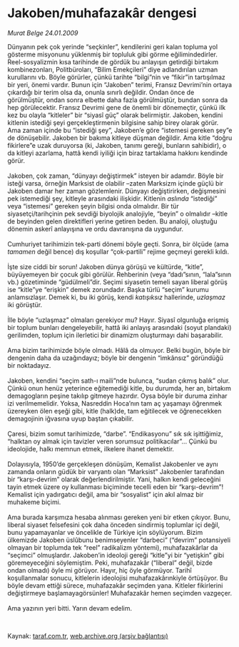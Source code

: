 # Jakoben/muhafazakâr dengesi

*Murat Belge 24.01.2009*

<div class="taraf_structure_2col_1zq">
<div class="margen_n">



 <p>Dünyanın pek çok yerinde “seçkinler”, kendilerini geri kalan topluma yol gösterme misyonunu yüklenmiş bir topluluk gibi görme eğilimindedirler. Reel-sosyalizmin kısa tarihinde de gördük bu anlayışın getirdiği birtakım kombinezonları, Politbüroları, “Bilim Emekçileri” diye adlandırılan uzman kurullarını vb. Böyle görürler, çünkü tarihte “bilgi”nin ve “fikir”in tartışılmaz bir yeri, önemi vardır. Bunun için “Jakoben” terimi, Fransız Devrimi’nin ortaya çıkardığı bir terim olsa da, onunla sınırlı değildir. Ondan önce de görülmüştür, ondan sonra elbette daha fazla görülmüştür, bundan sonra da hep görülecektir. Fransız Devrimi gene de önemli bir dönemeçtir, çünkü ilk kez bu olayla “kitleler” bir “siyasî güç” olarak belirmiştir. Jakoben, kendini kitlenin istediği şeyi gerçekleştirmenin bilgisine sahip birey olarak görür. Ama zaman içinde bu “istediği şey”, Jakoben’e göre “istemesi gereken şey”e de dönüşebilir. Jakoben bir bakıma kitleye düşman değildir. Ama kitle “doğru fikirlere”e uzak duruyorsa (ki, Jakoben, tanımı gereği, bunların sahibidir), o da kitleyi azarlama, hattâ kendi iyiliği için biraz tartaklama hakkını kendinde görür. <br/><br/>Jakoben, çok zaman, “dünyayı değiştirmek” isteyen bir adamdır. Böyle bir isteği varsa, örneğin Marksist de olabilir –zaten Marksizm içinde güçlü bir Jakoben damar her zaman gözlemlenir. Dünyayı değiştirirken, değişmesini pek istemediği şey, kitleyle arasındaki ilişkidir. Kitlenin <i>aslında</i> “istediği” veya “istemesi” gereken şeyin bilgisi onda olmalıdır. Bir tür siyasetçi/tarihçinin pek sevdiği biyolojik analojiyle, “beyin” o olmalıdır –kitle de beyinden gelen direktifleri yerine getiren beden. Bu analoji, oluştuğu dönemin askerî anlayışına ve ordu davranışına da uygundur. <br/><br/>Cumhuriyet tarihimizin tek-parti dönemi böyle geçti. Sonra, bir ölçüde (ama <i>tamamen</i> değil bence) dış koşullar “çok-partili” rejime geçmeyi gerekli kıldı. <br/><br/>İşte size ciddi bir sorun! Jakoben dünya görüşü ve kültürde, “kitle”, büyüyemeyen bir çocuk gibi görülür. Rehberinin (veya “dadı”sının, “lala”sının vb.) gözetiminde “güdülmeli”dir. Seçimi siyasetin temeli sayan liberal görüş ise “kitle”ye “erişkin” demek zorundadır. Başka türlü “seçim” kurumu anlamsızlaşır. Demek ki, bu iki görüş, kendi <i>katışıksız</i> hallerinde, <i>uzlaşmaz</i> iki görüştür. <br/><br/>İlle böyle “uzlaşmaz” olmaları gerekiyor mu? Hayır. Siyasî olgunluğa erişmiş bir toplum bunları dengeleyebilir, hattâ iki anlayış arasındaki (soyut plandaki) gerilimden, toplum için ilerletici bir dinamizm oluşturmayı dahi başarabilir. <br/><br/>Ama bizim tarihimizde böyle olmadı. Hâlâ da olmuyor. Belki bugün, böyle bir dengenin daha da uzağındayız; böyle bir dengenin “imkânsız” göründüğü bir noktadayız. <br/><br/>Jakoben, kendini “seçim sath-ı maili”nde bulunca, “sudan çıkmış balık” olur. Çünkü onun henüz yeterince eğitemediği kitle, bu durumda, her an, birtakım demagogların peşine takılıp gitmeye hazırdır. Oysa böyle bir duruma zinhar izi verilmemelidir. Yoksa, Nasreddin Hoca’nın tam aç yaşamayı öğrenmek üzereyken ölen eşeği gibi, kitle (halk)de, tam eğitilecek ve öğrenecekken demagojinin iğvasına uyup baştan çıkabilir. <br/><br/>Çaresi, bizim somut tarihimizde, “darbe”. “Endikasyonu” sık sık işittiğimiz, “halktan oy almak için tavizler veren sorumsuz politikacılar”... Çünkü bu ideolojide, halkı memnun etmek, ilkelere ihanet demektir. <br/><br/>Dolayısıyla, 1950’de gerçekleşen dönüşüm, Kemalist Jakobenler ve aynı zamanda onların güdük bir varyantı olan “Marksist” Jakobenler tarafından bir “karşı-devrim” olarak değerlendirilmiştir. Yani, halkın kendi geleceğini tayin etmek üzere oy kullanması biçiminde tecelli eden bir “karşı-devrim”! Kemalist için yadırgatıcı değil, ama bir “sosyalist” için akıl almaz bir muhakeme biçimi. <br/><br/>Ama burada karşımıza hesaba alınması gereken yeni bir etken çıkıyor. Bunu, liberal siyaset felsefesini çok daha önceden sindirmiş toplumlar içi değil, bunu yapamayanlar ve öncelikle de Türkiye için söylüyorum. Bizim ülkemizde Jakoben üslûbunu benimseyenler “darbeci” (“devrim” potansiyeli olmayan bir toplumda tek “reel” radikalizm yöntemi), muhafazakârlar da “seçimci” olmuşlardır. Jakoben’in ideoloji gereği “kitle”yi bir “yetişkin” gibi göremeyeceğini söylemiştim. Peki, muhafazakâr (“liberal” değil, bizde ondan olmadı) öyle mi görüyor. Hayır, hiç öyle görmüyor. Tarihî koşullanmalar sonucu, kitlelerin ideolojisi muhafazakârınkiyle örtüşüyor. Bu böyle devam ettiği sürece, muhafazakâr seçimden yana. Kitleler fikirlerini değiştirmeye başlamayagörsünler! Muhafazakâr hemen seçimden vazgeçer. <br/><br/>Ama yazının yeri bitti. Yarın devam edelim.</p>

<br/>


<div id="taraf_not">
</div>

</div>


</div>

Kaynak: [taraf.com.tr](http://www.taraf.com.tr:80/makale/3701.htm), [web.archive.org (arşiv bağlantısı)](http://web.archive.org/web/20090501205740/http://www.taraf.com.tr:80/makale/3701.htm)
